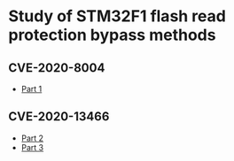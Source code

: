 # Study of STM32F1 flash read protection bypass methods 

## CVE-2020-8004

- [Part 1](./CVE-2020-8004/cve-2020-8004.md)

## CVE-2020-13466

- [Part 2](./CVE-2020-13466/cve-2020-13466-1.md)
- [Part 3]()
